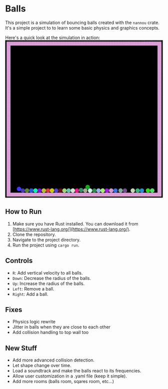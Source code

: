 # Balls

This project is a simulation of bouncing balls created with the `nannou` crate. It's a simple project to to learn some basic physics and graphics concepts.

Here's a quick look at the simulation in action:
![demo gif](https://raw.githubusercontent.com/giacomo-folli/balls/master/output1.gif)

## How to Run

1.  Make sure you have Rust installed. You can download it from [https://www.rust-lang.org/](https://www.rust-lang.org/).
2.  Clone the repository.
3.  Navigate to the project directory.
4.  Run the project using `cargo run`.

## Controls

- `R`: Add vertical velocity to all balls.
- `Down`: Decrease the radius of the balls.
- `Up`: Increase the radius of the balls.
- `Left`: Remove a ball.
- `Right`: Add a ball.

## Fixes

- Physics logic rewrite
- Jitter in balls when they are close to each other
- Add collision handling to top wall too

## New Stuff

- Add more advanced collision detection.
- Let shape change over time.
- Load a soundtrack and make the balls react to its frequencies.
- Allow user customization in a .yaml file (keep it simple).
- Add more rooms (balls room, sqares room, etc...)
